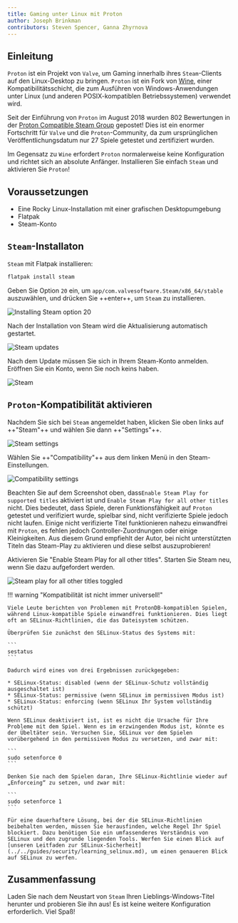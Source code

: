 ```yaml
---
title: Gaming unter Linux mit Proton
author: Joseph Brinkman
contributors: Steven Spencer, Ganna Zhyrnova
---
```


## Einleitung

`Proton` ist ein Projekt von `Valve`, um Gaming innerhalb ihres `Steam`-Clients auf den Linux-Desktop zu bringen. `Proton` ist ein Fork von [Wine](https://www.winehq.org/), einer Kompatibilitätsschicht, die zum Ausführen von Windows-Anwendungen unter Linux (und anderen POSIX-kompatiblen Betriebssystemen) verwendet wird.

Seit der Einführung von `Proton` im August 2018 wurden 802 Bewertungen in der [Proton Compatible Steam Group](https://store.steampowered.com/curator/33483305-Proton-Compatible/about/) gepostet! Dies ist ein enormer Fortschritt für `Valve` und die `Proton`-Community, da zum ursprünglichen Veröffentlichungsdatum nur 27 Spiele getestet und zertifiziert wurden.

Im Gegensatz zu `Wine` erfordert `Proton` normalerweise keine Konfiguration und richtet sich an absolute Anfänger. Installieren Sie einfach `Steam` und aktivieren Sie `Proton`!

## Voraussetzungen

- Eine Rocky Linux-Installation mit einer grafischen Desktopumgebung
- Flatpak
- Steam-Konto

## `Steam`-Installaton

`Steam` mit Flatpak installieren:

```bash
flatpak install steam 
```

Geben Sie Option `20` ein, um `app/com.valvesoftware.Steam/x86_64/stable` auszuwählen, und drücken Sie ++enter++, um `Steam` zu installieren.

![Installing Steam option 20](images/Timeline_1_01_00_22_00.jpg)

Nach der Installation von Steam wird die Aktualisierung automatisch gestartet.

![Steam updates](images/Timeline_1_01_04_16_00.jpg)

Nach dem Update müssen Sie sich in Ihrem Steam-Konto anmelden. Eröffnen Sie ein Konto, wenn Sie noch keins haben.

![Steam](images/Timeline_1_01_06_09_04.jpg)

## `Proton`-Kompatibilität aktivieren

Nachdem Sie sich bei `Steam` angemeldet haben, klicken Sie oben links auf ++"Steam"++ und wählen Sie dann ++"Settings"++.

![Steam settings](images/Timeline_1_01_10_18_38.jpg)

Wählen Sie ++"Compatibility"++ aus dem linken Menü in den Steam-Einstellungen.

![Compatibility settings](images/Timeline_1_01_10_58_27.jpg)

Beachten Sie auf dem Screenshot oben, dass`Enable Steam Play for supported titles` aktiviert ist und `Enable Steam Play for all other titles` nicht. Dies bedeutet, dass Spiele, deren Funktionsfähigkeit auf `Proton` getestet und verifiziert wurde, spielbar sind, nicht verifizierte Spiele jedoch nicht laufen. Einige nicht verifizierte Titel funktionieren nahezu einwandfrei mit `Proton`, es fehlen jedoch Controller-Zuordnungen oder einige Kleinigkeiten. Aus diesem Grund empfiehlt der Autor, bei nicht unterstützten Titeln das Steam-Play zu aktivieren und diese selbst auszuprobieren!

Aktivieren Sie "Enable Steam Play for all other titles". Starten Sie Steam neu, wenn Sie dazu aufgefordert werden.

![Steam play for all other titles toggled](images/Timeline_1_01_11_07_44.jpg)

!!! warning "Kompatibilität ist nicht immer universell!"

````
Viele Leute berichten von Problemen mit ProtonDB-kompatiblen Spielen, während Linux-kompatible Spiele einwandfrei funktionieren. Dies liegt oft an SELinux-Richtlinien, die das Dateisystem schützen.

Überprüfen Sie zunächst den SELinux-Status des Systems mit:

```
sestatus
```

Dadurch wird eines von drei Ergebnissen zurückgegeben:

* SELinux-Status: disabled (wenn der SELinux-Schutz vollständig ausgeschaltet ist)
* SELinux-Status: permissive (wenn SELinux im permissiven Modus ist)
* SELinux-Status: enforcing (wenn SELinux Ihr System vollständig schützt)

Wenn SELinux deaktiviert ist, ist es nicht die Ursache für Ihre Probleme mit dem Spiel. Wenn es im erzwingenden Modus ist, könnte es der Übeltäter sein. Versuchen Sie, SELinux vor dem Spielen vorübergehend in den permissiven Modus zu versetzen, und zwar mit:

```
sudo setenforce 0
```

Denken Sie nach dem Spielen daran, Ihre SELinux-Richtlinie wieder auf „Enforceing“ zu setzen, und zwar mit:

```
sudo setenforce 1
```

Für eine dauerhaftere Lösung, bei der die SELinux-Richtlinien beibehalten werden, müssen Sie herausfinden, welche Regel Ihr Spiel blockiert. Dazu benötigen Sie ein umfassenderes Verständnis von SELinux und den zugrunde liegenden Tools. Werfen Sie einen Blick auf [unseren Leitfaden zur SELinux-Sicherheit](../../guides/security/learning_selinux.md), um einen genaueren Blick auf SELinux zu werfen.
````

## Zusammenfassung

Laden Sie nach dem Neustart von `Steam` Ihren Lieblings-Windows-Titel herunter und probieren Sie ihn aus! Es ist keine weitere Konfiguration erforderlich. Viel Spaß!
